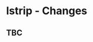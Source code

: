 #  lstrip - Changes <!-- omit in toc -->

## TBC



<!-- ########################### end of file ########################### -->

